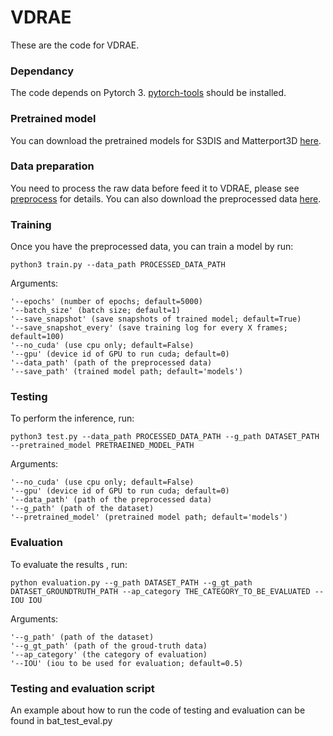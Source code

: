 # VDRAE
These are the code for VDRAE.

### Dependancy
The code depends on Pytorch 3. [pytorch-tools][2] should be installed.

### Pretrained model
You can download the pretrained models for S3DIS and Matterport3D [here](https://www.dropbox.com/s/53fyv743lcduul0/pretrained_model.zip?dl=0).

### Data preparation
You need to process the raw data before feed it to VDRAE, please see [preprocess](https://github.com/yifeishi/HierarchyLayout/tree/master/preprocess) for details. You can also download the preprocessed data [here](https://www.dropbox.com/s/kdty4kn7tlwsusv/processed_data.zip?dl=0).

### Training
Once you have the preprocessed data, you can train a model by run:
~~~~ 
python3 train.py --data_path PROCESSED_DATA_PATH
~~~~ 

Arguments: 
```
'--epochs' (number of epochs; default=5000)
'--batch_size' (batch size; default=1)
'--save_snapshot' (save snapshots of trained model; default=True)
'--save_snapshot_every' (save training log for every X frames; default=100)
'--no_cuda' (use cpu only; default=False)
'--gpu' (device id of GPU to run cuda; default=0)
'--data_path' (path of the preprocessed data)
'--save_path' (trained model path; default='models')
```

### Testing
To perform the inference, run:
~~~~ 
python3 test.py --data_path PROCESSED_DATA_PATH --g_path DATASET_PATH --pretrained_model PRETRAEINED_MODEL_PATH
~~~~ 

Arguments:
```
'--no_cuda' (use cpu only; default=False)
'--gpu' (device id of GPU to run cuda; default=0)
'--data_path' (path of the preprocessed data)
'--g_path' (path of the dataset)
'--pretrained_model' (pretrained model path; default='models')
```

### Evaluation
To evaluate the results , run:
~~~~ 
python evaluation.py --g_path DATASET_PATH --g_gt_path DATASET_GROUNDTRUTH_PATH --ap_category THE_CATEGORY_TO_BE_EVALUATED --IOU IOU
~~~~ 

Arguments:
```
'--g_path' (path of the dataset)
'--g_gt_path' (path of the groud-truth data)
'--ap_category' (the category of evaluation)
'--IOU' (iou to be used for evaluation; default=0.5)
```

### Testing and evaluation script
An example about how to run the code of testing and evaluation can be found in bat_test_eval.py

[1]:  https://arxiv.org/pdf/1903.03757.pdf "Hierarchy Denoising Recursive Autoencoders for 3D Scene Layout Prediction"
[2]:  https://github.com/nearai/torchfold "torchfold"
